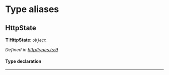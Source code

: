 

# Type aliases

<a id="httpstate"></a>

##  HttpState

**Ƭ HttpState**: *`object`*

*Defined in [http/types.ts:9](https://github.com/polkadot-js/api/blob/18dfda5/packages/rpc-provider/src/http/types.ts#L9)*

#### Type declaration

___

